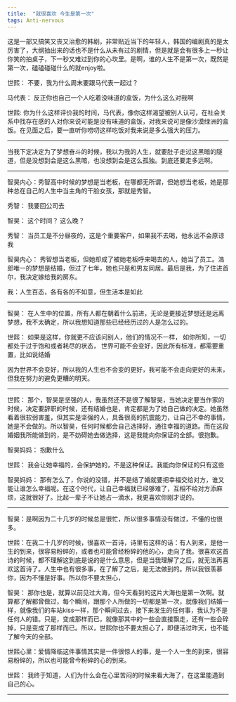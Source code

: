 ```yaml
---
title:  "就很喜欢 今生是第一次"
tags: Anti-nervous
---
```




这是一部又搞笑又丧又治愈的韩剧，非常贴近当下的年轻人，韩国的编剧真的是太厉害了，大纲抽出来的话也不是什么从未有过的剧情，但是就是会有很多上一秒让你笑的拍桌子，下一秒又难过到你的心坎里。是啊，谁的人生不是第一次，既然是第一次，磕磕碰碰什么的就enjoy啦。



世熙： 不要，我为什么周末要跟马代表一起过？

马代表： 反正你也自己一个人吃着没味道的盒饭，为什么这么对我啊

世熙: 你为什么这样评价我的时间，马代表，像你这样渴望被别人认可，在社会关系中找存在感的人对你来说可能是没有味道的盒饭，对我来说可是像沙漠绿洲的盒饭。在见面之后，要一直听你唠叨这样吃饭对我来说是多么强大的压力。

------

当我下定决定为了梦想奋斗的时候，我以为我的人生，就要肚子走过这黑暗的隧道，但是没想到会是这么黑暗，也没想到会是这么孤独。到底还要走多远啊。 

----

智昊内心：秀智高中时候的梦想是当老板，在哪都无所谓，但她想当老板，她是那种总在自己的人生中当主角的干脸女孩，那就是秀智。

秀智： 我要回公司去

智昊： 这个时间？ 这么晚？

秀智： 当员工是不分昼夜的，这是个重要客户，如果我不去喝，他永远不会原谅我

智昊内心： 秀智想当老板，但她却成了被她老板呼来喝去的人，她当了员工。浩郎唯一的梦想是结婚，但过了七年，她也只是和男友同居。最后是我，为了住进首尔，我决定嫁给我的房东。

我：人生百态，各有各的不如意，但生活本是如此

----

智昊： 在人生中的位置，所有人都在朝着什么前进，无论是更接近梦想还是远离梦想，我不太确定，所以我想知道那些已经经历过的人是怎么过的。

世熙： 如果是这样，你就更不应该问别人，他们的情况不一样， 如你所知，一切都处于过于饱和或者耗尽的状态， 世界可能不会变好，因此所有标准，都需要重置，比如说结婚

因为世界不会变好，所以我的人生也不会变的更好，我可能不会走向更好的未来，但我在努力的避免更糟的明天。

---

世熙： 那个，智昊是坚强的人，我虽然还不是很了解智昊，当她决定要当作家的时候，决定要辞职的时候，还有结婚也是，肯定都是为了她自己做的决定。她虽然看着很软弱害羞，但其实是坚强的人，具备很高的抗震能力，让自己不幸的事情，她是不会做的。所以智昊，任何时候都会自己选择好，通往幸福的道路。而在这段婚姻我所能做到的，是不妨碍她去做选择，这是我能向你保证的全部。很抱歉。

智昊妈妈： 抱歉什么

世熙： 我会让她幸福的，会保护她的，不是这种保证。我能向你保证的只有这些

智昊妈妈： 那有怎么了，你说的没错，并不是结了婚就要把幸福交给对方，谁又能让谁怎么幸福呢。在这个时代，让自己幸福就已经够难了，互相不给对方添麻烦，这就很好了。比起一辈子不让她占一滴水，我更喜欢你刚才说的。

---

智昊：是啊因为二十几岁的时候总是很忙，所以很多事情没有做过，不懂的也很多。

世熙：在我二十几岁的时候，很喜欢一首诗，诗里有这样的话：有人到来，是他一生的到来，很容易粉碎的，或者也可能曾经粉碎的他的心，走向了我。很喜欢这首诗的时候，都不理解这到底是说的是什么意思，但是当我理解了之后，就无法再喜欢这首诗了。人生中也有很多事，在了解了之后，是无法做到的。所以我很羡慕你，因为不懂是好事。所以你不要太担心，

智昊： 那你也是，就算以前见过大海，但今天看到的这片大海也是第一次啊。就算都了解都曾做过，每个瞬间，跟那个人所做的一切都是第一次，就像我们结婚一样，就像我们的车站kiss一样，那个瞬间过去，接下来发生的任何事，我认为不是任何人的错。只是，变成那样而已，就像那其中的一些会直接飘走，还有一些会碎掉，只是变成了那样而已。所以，世熙你也不要太担心了，即便活过昨天，也不能了解今天的全部。

世熙心里：爱情降临这件事情其实是一件很惊人的事，是一个人一生的到来，很容易粉碎的，所以也可能曾今粉碎的心的到来。

世熙： 我终于知道，人们为什么会在心里苦闷的时候来看大海了，在这里能遇到自己的心。

----







